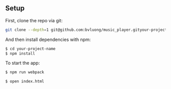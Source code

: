 
## Setup

First, clone the repo via git:

```bash
git clone --depth=1 git@github.com:bvluong/music_player.gityour-project-name
```

And then install dependencies with npm:

```bash
$ cd your-project-name
$ npm install
```

To start the app:

```bash
$ npm run webpack
```

```bash
$ open index.html
```
